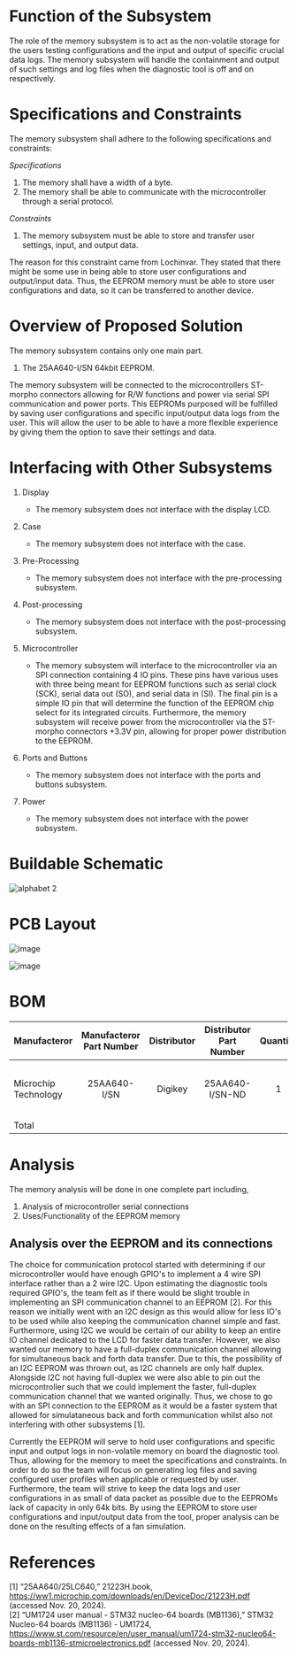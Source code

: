 
# Function of the Subsystem

The role of the memory subsystem is to act as the non-volatile storage for the users testing configurations and the input and output of specific crucial data logs. The memory subsystem will handle the containment and output of such settings and log files when the diagnostic tool is off and on respectively.

# Specifications and Constraints
The memory subsystem shall adhere to the following specifications and constraints:

*Specifications*
1. The memory shall have a width of a byte.  
2. The memory shall be able to communicate with the microcontroller through a serial protocol.  

*Constraints*
1. The memory subsystem must be able to store and transfer user settings, input, and output data.  

The reason for this constraint came from Lochinvar. They stated that there might be some use in being able to store user configurations and output/input data. Thus, the EEPROM memory must be able to store user configurations and data, so it can be transferred to another device.  

# Overview of Proposed Solution
The memory subsystem contains only one main part.

1. The 25AA640-I/SN	64kbit EEPROM.  

The memory subsystem will be connected to the microcontrollers ST-morpho connectors allowing for R/W functions and power via serial SPI communication and power ports. This EEPROMs purposed will be fulfilled by saving user configurations and specific input/output data logs from the user. This will allow the user to be able to have a more flexible experience by giving them the option to save their settings and data.  
  
# Interfacing with Other Subsystems
1. Display
   - The memory subsystem does not interface with the display LCD.  

2. Case
   - The memory subsystem does not interface with the case.  

3. Pre-Processing
   - The memory subsystem does not interface with the pre-processing subsystem.   

4. Post-processing
   - The memory subsystem does not interface with the post-processing subsystem.  

5. Microcontroller
   -  The memory subsystem will interface to the microcontroller via an SPI connection containing 4 IO pins. These pins have various uses with three being meant for EEPROM functions such as serial clock (SCK), serial data out (SO), and serial data in (SI). The final pin is a simple IO pin that will determine the function of the EEPROM chip select for its integrated circuits. Furthermore, the memory subsystem will receive power from the microcontroller via the ST-morpho connectors +3.3V pin, allowing for proper power distribution to the EEPROM.  

7. Ports and Buttons
   - The memory subsystem does not interface with the ports and buttons subsystem.  

8. Power
   - The memory subsystem does not interface with the power subsystem.   

# Buildable Schematic

![alphabet 2](https://github.com/user-attachments/assets/7303b3c5-7d4c-4509-b72c-2ce9a38cd636)

# PCB Layout

![image](https://github.com/user-attachments/assets/7716fa9d-f74b-4b8b-9dda-23448095bf58)

![image](https://github.com/user-attachments/assets/dac80311-7e87-4ce8-bed9-0c62a2ce0c5a)

# BOM

| Manufacteror | Manufacteror Part Number | Distributor | Distributor Part Number | Quantity | Cost  | URL  | Component Name  |
| :---         | :---:                    | :---:       | :---:                   | :---:    | :---: | :--- | :--- |
| Microchip Technology | 25AA640-I/SN	| Digikey | 25AA640-I/SN-ND | 1 | $0.93 | https://www.digikey.com/en/products/detail/microchip-technology/25AA640-I-SN/318777 | EEPROM Memory IC 64Kbit SPI 1 MHz 8-SOIC |
| Total | | | | | $0.93 | |

# Analysis

The memory analysis will be done in one complete part including,  

1. Analysis of microcontroller serial connections  
2. Uses/Functionality of the EEPROM memory  

## Analysis over the EEPROM and its connections  

The choice for communication protocol started with determining if our microcontroller would have enough GPIO's to implement a 4 wire SPI interface rather than a 2 wire I2C. Upon estimating the diagnostic tools required GPIO's, the team felt as if there would be slight trouble in implementing an SPI communication channel to an EEPROM [2]. For this reason we initially went with an I2C design as this would allow for less IO's to be used while also keeping the communication channel simple and fast. Furthermore, using I2C we would be certain of our ability to keep an entire IO channel dedicated to the LCD for faster data transfer. However, we also wanted our memory to have a full-duplex communication channel allowing for simultaneous back and forth data transfer. Due to this, the possibility of an I2C EEPROM was thrown out, as I2C channels are only half duplex. Alongside I2C not having full-duplex we were also able to pin out the microcontroller such that we could implement the faster, full-duplex communication channel that we wanted originally. Thus, we chose to go with an SPI connection to the EEPROM as it would be a faster system that allowed for simulataneous back and forth communication whilst also not interfering with other subsystems [1].  

Currently the EEPROM will serve to hold user configurations and specific input and output logs in non-volatile memory on board the diagnostic tool. Thus, allowing for the memory to meet the specifications and constraints. In order to do so the team will focus on generating log files and saving configured user profiles when applicable or requested by user. Furthermore, the team will strive to keep the data logs and user configurations in as small of data packet as possible due to the EEPROMs lack of capacity in only 64k bits. By using the EEPROM to store user configurations and input/output data from the tool, proper analysis can be done on the resulting effects of a fan simulation.  

# References
[1] “25AA640/25LC640,” 21223H.book, https://ww1.microchip.com/downloads/en/DeviceDoc/21223H.pdf (accessed Nov. 20, 2024).  
[2] “UM1724 user manual - STM32 nucleo-64 boards (MB1136),” STM32 Nucleo-64 boards (MB1136) - UM1724, https://www.st.com/resource/en/user_manual/um1724-stm32-nucleo64-boards-mb1136-stmicroelectronics.pdf (accessed Nov. 20, 2024). 
